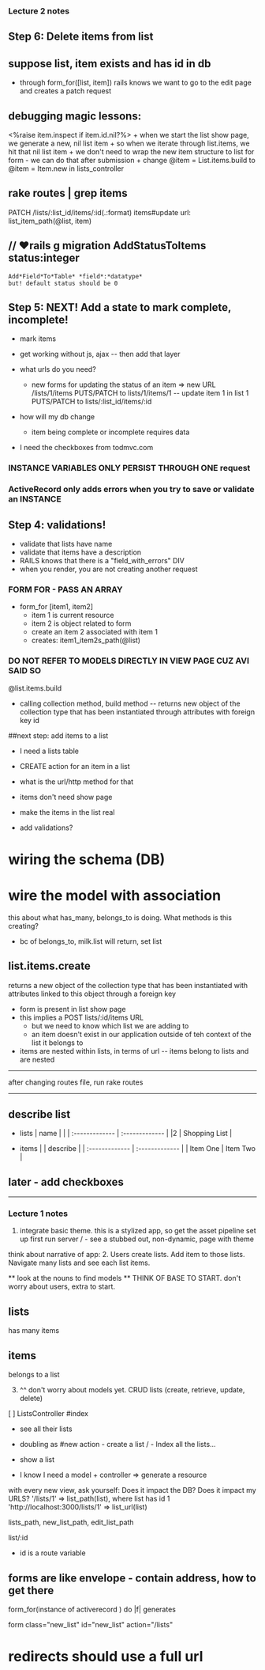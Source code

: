 ### Lecture 2 notes
## Step 6: Delete items from list

## suppose list, item exists and has id in db
  - through form_for([list, item]) rails knows we want to go to the edit page and creates a patch request
  


## debugging magic lessons:
  <%raise item.inspect if item.id.nil?%>
    + when we start the list show page, we generate a new, nil list item
    + so when we iterate through list.items, we hit that nil list item
    + we don't need to wrap the new item structure to list for form - we can do that after submission
    + change @item = List.items.build to @item = Item.new in lists_controller
##  rake routes | grep items
PATCH  /lists/:list_id/items/:id(.:format)      items#update
  url: list_item_path(@list, item)
##  // ♥rails g migration AddStatusToItems status:integer
    Add*Field*To*Table* *field*:*datatype*
    but! default status should be 0

## Step 5: NEXT! Add a state to mark complete, incomplete!
  + mark items
  + get working without js, ajax -- then add that layer
  + what urls do you need?
    - new forms for updating the status of an item => new URL
      /lists/1/items
        PUTS/PATCH to lists/1/items/1 -- update item 1 in list 1
        PUTS/PATCH to lists/:list_id/items/:id

  + how will my db change
    - item being complete or incomplete requires data
  + I need the checkboxes from todmvc.com



### INSTANCE VARIABLES ONLY PERSIST THROUGH ONE request
### ActiveRecord only adds errors when you try to save or validate an INSTANCE

## Step 4: validations!
  + validate that lists have name
  + validate that items have a description
  + RAILS knows that there is a "field_with_errors" DIV
  + when you render, you are not creating another request



### FORM FOR - PASS AN ARRAY
  + form_for [item1, item2]
    - item 1 is current resource
    - item 2 is object related to form
    - create an item 2 associated with item 1
    - creates: item1_item2s_path(@list)


### DO NOT REFER TO MODELS DIRECTLY IN VIEW PAGE CUZ AVI SAID SO

@list.items.build
  - calling collection method, build method -- returns new object of the collection type that has been instantiated through attributes with foreign key id

##next step: add items to a list
 + I need a lists table
 + CREATE action for an item in a list
 + what is the url/http method for that
 + items don't need show page
 + make the items in the list real


 + add validations?


 # wiring the schema (DB)
 # wire the model with association

this about what has_many, belongs_to is doing. What methods is this creating?
 - bc of belongs_to, milk.list will return, set list


 ## list.items.create
  returns a new object of the collection type that has been instantiated with attributes linked to this object through a foreign key


  + form is present in list show page
  + this implies a POST lists/:id/items URL
      - but we need to know which list we are adding to
      - an item doesn't exist in our application outside of teh context of the list it belongs to
  + items are nested within lists, in terms of url -- items belong to lists and are nested


  ---

  after changing routes file, run rake routes

 ----

 ## describe list
  + lists | name |      |
  | :------------- | :------------- |
  |2 | Shopping List       |

  + items |  | describe     |
  | :------------- | :------------- |
  | Item One       | Item Two       |

## later - add checkboxes


----
### Lecture 1 notes

1. integrate basic theme. this is a stylized app, so get the asset pipeline set up first
run server
/ - see a stubbed out, non-dynamic, page with theme





think about narrative of app:
2. Users create lists. Add item to those lists. Navigate many lists and see each list items.

** look at the nouns to find models **
THINK OF BASE TO START. don't worry about users, extra to start.

## lists
  has many items

## items
  belongs to a list

3. ^^ don't worry about models yet. CRUD lists (create, retrieve, update, delete)

[ ] ListsController
  #index
  + see all their lists
  + doubling as #new action - create a list
  / - Index all the lists...
  + show a list

  + I know I need a model + controller => generate a resource


  with every new view, ask yourself:
  Does it impact the DB?
  Does it impact my URLS?
  '/lists/1' => list_path(list), where list has id 1
  'http://localhost:3000/lists/1' => list_url(list)

  lists_path, new_list_path, edit_list_path


  list/:id
  + id is a route variable

## forms are like envelope - contain address, how to get there

form_for(instance of activerecord ) do |f|
generates

form class="new_list" id="new_list" action="/lists"

# redirects should use a full url
